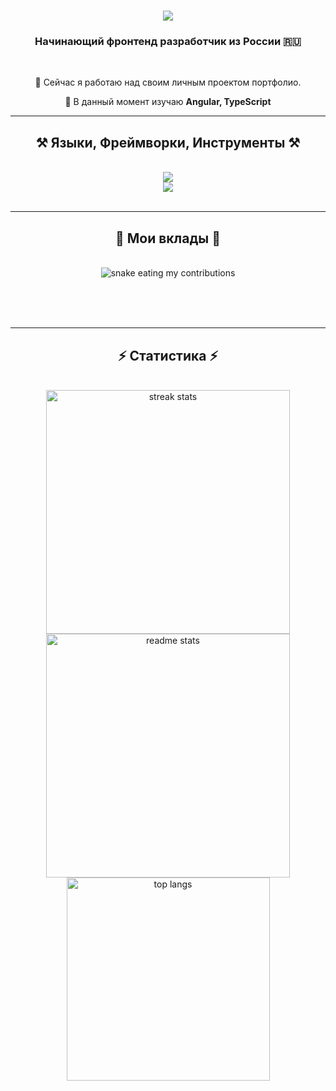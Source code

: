 <h1 align="center">
    <img src="https://readme-typing-svg.herokuapp.com/?font=Righteous&size=35&center=true&vCenter=true&width=500&height=70&duration=4000&lines=Привет!+👋;+Ят+Мирослав+Пономаренко!;" />
</h1>

<h3 align="center">Начинающий фронтенд разработчик из России 🇷🇺</h3>

<br/>

<div align="center">
 
 🔭 Сейчас я работаю над своим личным проектом портфолио.
 
 🌱 В данный момент изучаю **Angular, TypeScript**

 </div>

 <hr/>
 
<h2 align="center">⚒️ Языки, Фреймворки, Инструменты ⚒️</h2>
<br/>
<div align="center">
    <img src="https://skillicons.dev/icons?i=angular,html,css,vscode,github,git,typescript,js,bootstrap,figma,photoshop" /><br>
    <img src="https://skillicons.dev/icons?i=nodejs,python" /><br>
</div>

<br/>
<hr/>

<div align="center">
  <h2>🐍 Мои вклады 🐍</h2>
  <br>
  <img alt="snake eating my contributions" src="https://raw.githubusercontent.com/yourgithubusername/yourgithubusername/output/github-contribution-grid-snake.svg" />
  
  <br/><br/><br/>
</div>

<hr/>

<h2 align="center">⚡ Статистика ⚡</h2>
<br>
<div align=center>
  <img width=390 src="https://github-readme-streak-stats-yourgithubusername.vercel.app/?user=yourgithubusername&count_private=true&theme=react&border_radius=10" alt="streak stats"/>
  <img width=390 src="https://github-readme-stats-yourgithubusername.vercel.app/api?username=yourgithubusername&count_private=true&show_icons=true&theme=react&rank_icon=github&border_radius=10" alt="readme stats" />
  <br/>
  <img width=325 align="center" src="https://github-readme-stats-yourgithubusername.vercel.app/api/top-langs/?username=yourgithubusername&hide=HTML&langs_count=8&layout=compact&theme=react&border_radius=10&size_weight=0.5&count_weight=0.5&exclude_repo=github-readme-stats" alt="top langs" />
</div>

<br/><br/>
